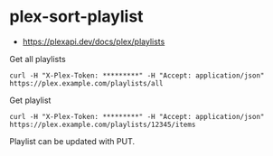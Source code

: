 # plex-sort-playlist
- https://plexapi.dev/docs/plex/playlists

Get all playlists
```
curl -H "X-Plex-Token: *********" -H "Accept: application/json" https://plex.example.com/playlists/all
```
Get playlist
```
curl -H "X-Plex-Token: *********" -H "Accept: application/json" https://plex.example.com/playlists/12345/items
```
Playlist can be updated with PUT.
